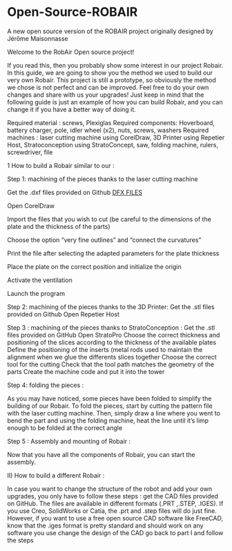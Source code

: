 # Open-Source-ROBAIR
A new open source version of the ROBAIR project originally designed by Jérôme Maisonnasse

<title-short/>Welcome to the RobAir Open source project!

If you read this, then you probably show some interest in our project Robair. In this guide, we are going to show you the method we used to build our very own Robair. This project is still a prototype, so obviously the method we chose is not perfect and can be improved. Feel free to do your own changes and share with us your upgrades! Just keep in mind that the following guide is just an example of how you can build Robair, and you can change it if you have a better way of doing it.
 
Required material : screws, Plexiglas
Required components: Hoverboard, battery charger, pole, idler wheel (x2), nuts, screws, washers
Required machines : laser cutting machine using CorelDraw,  3D Printer using Repetier Host, Stratoconception using StratoConcept, saw, folding machine, rulers, screwdriver, file
 
1 How to build a Robair similar to our :

Step 1: machining of the pieces thanks to the laser cutting machine 
       
  Get the .dxf files provided on Github [DFX FILES](https://github.com/cinatalia/Open-Source-ROBAIR/tree/master/DFX)
      
  Open CorelDraw
      
  Import the files that you wish to cut (be careful to the dimensions of the plate and the thickness of the parts)
      
  Choose the option “very fine outlines” and “connect the curvatures”
      
  Print the file after selecting the adapted parameters for the plate thickness
       
  Place the plate on the correct position and initialize the origin
      
  Activate the ventilation
      
  Launch the program
 
Step 2: machining of the pieces thanks to the 3D Printer:
       Get the .stl files provided on Github
       Open Repetier Host          
 
Step 3 : machining of the pieces thanks to StratoConception : 
       Get the .stl files provided on GitHub
       Open StratoPro
       Choose the correct thickness and positioning of the slices according to the thickness of the available plates
       Define the positioning of the inserts (metal rods used to maintain the alignment when we glue the differents slices together
       Choose the correct tool for the cutting
       Check that the tool path matches the geometry of the parts
       Create the machine code and put it into the tower 

Step 4: folding the pieces : 

As you may have noticed, some pieces have been folded to simplify the building of our Robair. To fold the pieces, start by cutting the pattern file with the laser cutting machine. Then, simply draw a line where you went to bend the part and using the folding machine, heat the line until it’s limp enough to be folded at the correct angle

Step 5 : Assembly and mounting of Robair :

   Now that you have all the components of Robair, you can start the assembly.


II) How to build a different Robair : 

In case you want to change the structure of the robot and add your own upgrades, you only have to follow these steps :
get the CAD files provided on GitHub. The files are available in different formats (.PRT ,.STEP, .IGES). If you use Creo, SolidWorks or Catia, the .prt and .step files will do just fine. However, if you want to use a free open source CAD software like FreeCAD, know that the .iges format is pretty standard and should work on any software you use
change the design of the CAD 
go back to part I and follow the steps 
